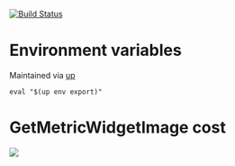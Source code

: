 [![Build Status](https://travis-ci.org/kaihendry/prazespeed.svg?branch=master)](https://travis-ci.org/kaihendry/prazespeed)

# Environment variables

Maintained via [up](https://up.docs.apex.sh/)

	eval "$(up env export)"

# GetMetricWidgetImage cost

<img src="https://s.natalian.org/2018-10-04/1538621202_1406x1406.png">
